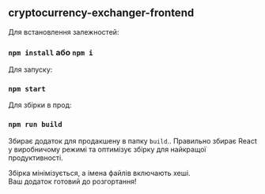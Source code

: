 ## cryptocurrency-exchanger-frontend

Для встановлення залежностей:

### `npm install` або `npm i`

Для запуску:

### `npm start`

Для збірки в прод:

### `npm run build`

Збирає додаток для продакшену в папку `build`.\. Правильно збирає React у виробничому режимі та
оптимізує збірку для найкращої продуктивності.

Збірка мінімізується, а імена файлів включають хеші.\
Ваш додаток готовий до розгортання!
